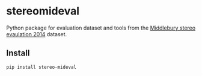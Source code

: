 # stereomideval
Python package for evaluation dataset and tools from the [Middlebury stereo evaulation 2014](https://vision.middlebury.edu/stereo/data/scenes2014/) dataset.

## Install
```
pip install stereo-mideval
```